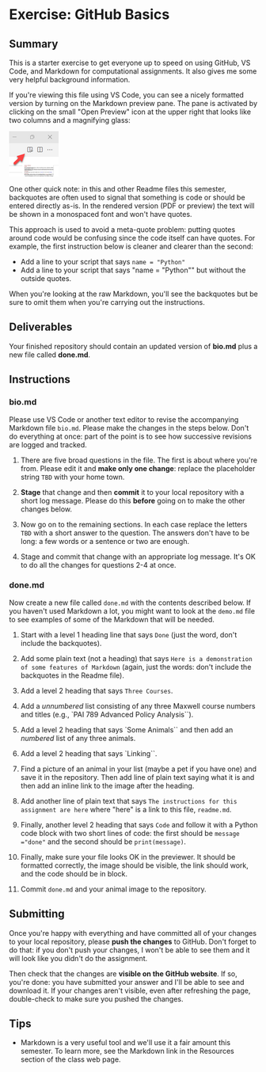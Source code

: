 # Exercise: GitHub Basics

## Summary

This is a starter exercise to get everyone up to speed on using GitHub, VS Code, and Markdown for computational assignments. It also gives me some very helpful background information.

If you're viewing this file using VS Code, you can see a nicely formatted version by turning on the Markdown preview pane. The pane is activated by clicking on the small "Open Preview" icon at the upper right that looks like two columns and a magnifying glass:

![Markdown preview icon](image1.png)

One other quick note: in this and other Readme files this semester, backquotes are often used to signal that something is code or should be entered directly as-is. In the rendered version (PDF or preview) the text will be shown in a monospaced font and won't have quotes.

This approach is used to avoid a meta-quote problem: putting quotes around code would be confusing since the code itself can have quotes. For example, the first instruction below is cleaner and clearer than the second:

* Add a line to your script that says `name = "Python"`
* Add a line to your script that says "name = "Python"" but without the outside quotes.

When you're looking at the raw Markdown, you'll see the backquotes but be sure to omit them when you're carrying out the instructions.

## Deliverables

Your finished repository should contain an updated version of **bio.md** plus a new file called **done.md**.

## Instructions

### bio.md

Please use VS Code or another text editor to revise the accompanying Markdown file `bio.md`. Please make the changes in the steps below. Don't do everything at once: part of the point is to see how successive revisions are logged and tracked.

1. There are five broad questions in the file. The first is about where you're from. Please edit it and **make only one change**: replace the placeholder string `TBD` with your home town.

1. **Stage** that change and then **commit** it to your local repository with a short log message. Please do this **before** going on to make the other changes below.

1. Now go on to the remaining sections. In each case replace the letters `TBD` with a short answer to the question. The answers don't have to be long: a few words or a sentence or two are enough.

1. Stage and commit that change with an appropriate log message. It's OK to do all the changes for questions 2-4 at once.

### done.md

Now create a new file called `done.md` with the contents described below. If you haven't used Markdown a lot, you might want to look at the `demo.md` file to see examples of some of the Markdown that will be needed.

1. Start with a level 1 heading line that says `Done` (just the word, don't include the backquotes).

1. Add some plain text (not a heading) that says `Here is a demonstration of some features of Markdown` (again, just the words: don't include the backquotes in the Readme file).

1. Add a level 2 heading that says `Three Courses`.

1. Add a *unnumbered* list consisting of any three Maxwell course numbers and titles (e.g., `PAI 789 Advanced Policy Analysis``).

1. Add a level 2 heading that says `Some Animals`` and then add an *numbered* list of any three animals.

1. Add a level 2 heading that says `Linking``.

1. Find a picture of an animal in your list (maybe a pet if you have one) and save it in the repository. Then add line of plain text saying what it is and then add an inline link to the image after the heading.

1. Add another line of plain text that says `The instructions for this assignment are here` where "here" is a link to this file, `readme.md`.

1. Finally, another level 2 heading that says `Code` and follow it with a Python code block with two short lines of code: the first should be `message ="done"` and the second should be `print(message)`.

1. Finally, make sure your file looks OK in the previewer. It should be formatted correctly, the image should be visible, the link should work, and the code should be in block.

1. Commit `done.md` and your animal image to the repository.

## Submitting

Once you're happy with everything and have committed all of your changes to your local repository, please **push the changes** to GitHub. Don't forget to do that: if you don't push your changes, I won't be able to see them and it will look like you didn't do the assignment.

Then check that the changes are **visible on the GitHub website**. If so, you're done: you have submitted your answer and I'll be able to see and download it. If your changes aren't visible, even after refreshing the page, double-check to make sure you pushed the changes.

## Tips

+ Markdown is a very useful tool and we'll use it a fair amount this semester. To learn more, see the Markdown link in the Resources section of the class web page.
